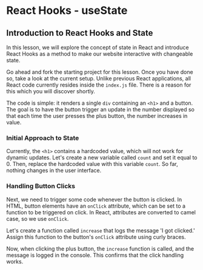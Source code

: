 # React Hooks - useState

## Introduction to React Hooks and State

In this lesson, we will explore the concept of state in React and introduce React Hooks as a method to make our website interactive with changeable state.

Go ahead and fork the starting project for this lesson. Once you have done so, take a look at the current setup. Unlike previous React applications, all React code currently resides inside the `index.js` file. There is a reason for this which you will discover shortly.

The code is simple: it renders a single `div` containing an `<h1>` and a button. The goal is to have the button trigger an update in the number displayed so that each time the user presses the plus button, the number increases in value.

### Initial Approach to State

Currently, the `<h1>` contains a hardcoded value, which will not work for dynamic updates. Let's create a new variable called `count` and set it equal to 0. Then, replace the hardcoded value with this variable `count`. So far, nothing changes in the user interface.

### Handling Button Clicks

Next, we need to trigger some code whenever the button is clicked. In HTML, button elements have an `onClick` attribute, which can be set to a function to be triggered on click. In React, attributes are converted to camel case, so we use `onClick`.

Let's create a function called `increase` that logs the message 'I got clicked.' Assign this function to the button's `onClick` attribute using curly braces.

Now, when clicking the plus button, the `increase` function is called, and the message is logged in the console. This confirms that the click handling works.
